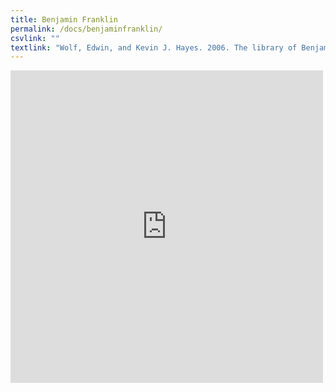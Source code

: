 ```yaml
---
title: Benjamin Franklin
permalink: /docs/benjaminfranklin/
csvlink: ""
textlink: "Wolf, Edwin, and Kevin J. Hayes. 2006. The library of Benjamin Franklin. Philadelphia: American Philosophical Society/Library Co. of Philadelphia."
---
```


<iframe frameborder="0" scrolling="no" style="border:0px" src="https://books.google.com/books?id=ibgiSlbMDPUC&lpg=PP1&pg=PP1&output=embed" width="500" height="500"></iframe>
